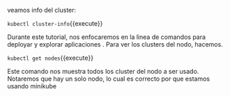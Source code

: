 veamos info del cluster:

`kubectl cluster-info`{{execute}}

Durante este tutorial, nos enfocaremos en la linea de comandos para deployar y explorar aplicaciones . 
Para ver los clusters del nodo, hacemos.

`kubectl get nodes`{{execute}}

Este comando nos muestra todos los cluster del nodo a ser usado. Notaremos que hay un solo nodo, lo cual es correcto por que estamos usando minikube 

